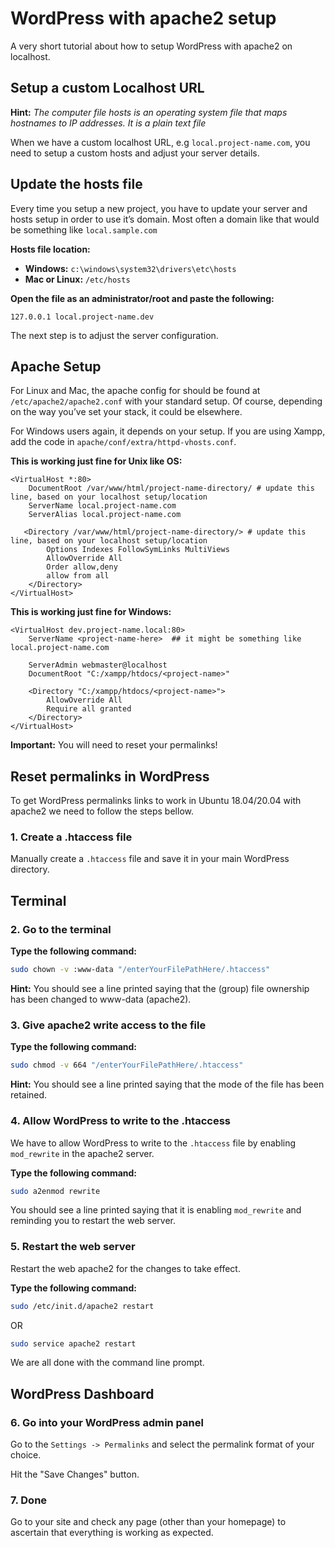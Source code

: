 # WordPress with apache2 setup

A very short tutorial about how to setup WordPress with apache2 on localhost.

## Setup a custom Localhost URL

**Hint:** *The computer file hosts is an operating system file that maps hostnames to IP addresses. It is a plain text file*

When we have a custom localhost URL, e.g `local.project-name.com`, you need to setup a custom hosts and adjust your server details.

## Update the hosts file

Every time you setup a new project, you have to update your server and hosts setup in order to use it’s domain. 
Most often a domain like that would be something like `local.sample.com`

**Hosts file location:**

- **Windows:** `c:\windows\system32\drivers\etc\hosts`
- **Mac or Linux:** `/etc/hosts`

**Open the file as an administrator/root and paste the following:**

`127.0.0.1 local.project-name.dev`

The next step is to adjust the server configuration.

## Apache Setup

For Linux and Mac, the apache config for should be found at `/etc/apache2/apache2.conf` with your standard setup. Of course, depending on the way you’ve set your stack, it could be elsewhere.

For Windows users again, it depends on your setup. If you are using Xampp, add the code in `apache/conf/extra/httpd-vhosts.conf`.

**This is working just fine for Unix like OS:**

```
<VirtualHost *:80>
    DocumentRoot /var/www/html/project-name-directory/ # update this line, based on your localhost setup/location
    ServerName local.project-name.com
    ServerAlias local.project-name.com

   <Directory /var/www/html/project-name-directory/> # update this line, based on your localhost setup/location
        Options Indexes FollowSymLinks MultiViews
        AllowOverride All
        Order allow,deny
        allow from all
    </Directory>
</VirtualHost>
```

**This is working just fine for Windows:**

```
<VirtualHost dev.project-name.local:80>
    ServerName <project-name-here>  ## it might be something like local.project-name.com

    ServerAdmin webmaster@localhost
    DocumentRoot "C:/xampp/htdocs/<project-name>"

    <Directory "C:/xampp/htdocs/<project-name>">
        AllowOverride All
        Require all granted
    </Directory>
</VirtualHost>
```
**Important:** You will need to reset your permalinks!

## Reset permalinks in WordPress

To get WordPress permalinks links to work in Ubuntu 18.04/20.04 with apache2 we need to follow the steps bellow.

### 1. Create a .htaccess file

Manually create a `.htaccess` file and save it in your main WordPress directory.

## Terminal

### 2. Go to the terminal

**Type the following command:**

```bash
sudo chown -v :www-data "/enterYourFilePathHere/.htaccess"
```

**Hint:** You should see a line printed saying that the (group) file ownership has been changed to www-data (apache2).

### 3. Give apache2 write access to the file

**Type the following command:**

```bash
sudo chmod -v 664 "/enterYourFilePathHere/.htaccess"
```

**Hint:** You should see a line printed saying that the mode of the file has been retained.

### 4. Allow WordPress to write to the .htaccess

We have to allow WordPress to write to the `.htaccess` file by enabling `mod_rewrite` in the apache2 server. 

**Type the following command:**

```bash
sudo a2enmod rewrite
```
You should see a line printed saying that it is enabling `mod_rewrite` and reminding you to restart the web server.

### 5. Restart the web server

Restart the web apache2 for the changes to take effect.

**Type the following command:**

```bash
sudo /etc/init.d/apache2 restart
```

OR

```bash
sudo service apache2 restart
```

We are all done with the command line prompt.

## WordPress Dashboard

### 6. Go into your WordPress admin panel 

Go to the `Settings -> Permalinks` and select the permalink format of your choice. 

Hit the "Save Changes" button.

### 7. Done

Go to your site and check any page (other than your homepage) to ascertain that everything is working as expected.
